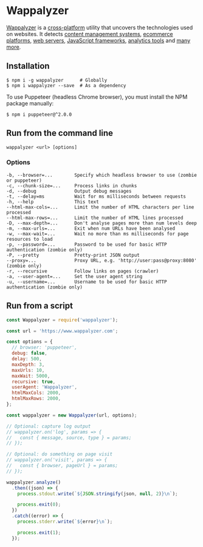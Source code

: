 # Wappalyzer

[Wappalyzer](https://www.wappalyzer.com/) is a
[cross-platform](https://www.wappalyzer.com/nodejs) utility that uncovers the
technologies used on websites. It detects
[content management systems](https://www.wappalyzer.com/technologies/cms), [ecommerce platforms](https://www.wappalyzer.com/technologies/ecommerce), [web servers](https://www.wappalyzer.com/technologies/web-servers), [JavaScript frameworks](https://www.wappalyzer.com/technologies/javascript-frameworks),
[analytics tools](https://www.wappalyzer.com/technologies/analytics) and
[many more](https://www.wappalyzer.com/technologies).


## Installation

```shell
$ npm i -g wappalyzer      # Globally
$ npm i wappalyzer --save  # As a dependency
```

To use Puppeteer (headless Chrome browser), you must install the NPM package manually:

```shell
$ npm i puppeteer@^2.0.0
```


## Run from the command line

```
wappalyzer <url> [options]
```

### Options

```
-b, --browser=...        Specify which headless browser to use (zombie or puppeteer)
-c, --chunk-size=...     Process links in chunks
-d, --debug              Output debug messages
-t, --delay=ms           Wait for ms milliseconds between requests
-h, --help               This text
--html-max-cols=...      Limit the number of HTML characters per line processed
--html-max-rows=...      Limit the number of HTML lines processed
-D, --max-depth=...      Don't analyse pages more than num levels deep
-m, --max-urls=...       Exit when num URLs have been analysed
-w, --max-wait=...       Wait no more than ms milliseconds for page resources to load
-p, --password=...       Password to be used for basic HTTP authentication (zombie only)
-P, --pretty             Pretty-print JSON output
--proxy=...              Proxy URL, e.g. 'http://user:pass@proxy:8080' (zombie only)
-r, --recursive          Follow links on pages (crawler)
-a, --user-agent=...     Set the user agent string
-u, --username=...       Username to be used for basic HTTP authentication (zombie only)
```


## Run from a script

```javascript
const Wappalyzer = require('wappalyzer');

const url = 'https://www.wappalyzer.com';

const options = {
  // browser: 'puppeteer',
  debug: false,
  delay: 500,
  maxDepth: 3,
  maxUrls: 10,
  maxWait: 5000,
  recursive: true,
  userAgent: 'Wappalyzer',
  htmlMaxCols: 2000,
  htmlMaxRows: 2000,
};

const wappalyzer = new Wappalyzer(url, options);

// Optional: capture log output
// wappalyzer.on('log', params => {
//   const { message, source, type } = params;
// });

// Optional: do something on page visit
// wappalyzer.on('visit', params => {
//   const { browser, pageUrl } = params;
// });

wappalyzer.analyze()
  .then((json) => {
    process.stdout.write(`${JSON.stringify(json, null, 2)}\n`);

    process.exit(0);
  })
  .catch((error) => {
    process.stderr.write(`${error}\n`);

    process.exit(1);
  });
```
